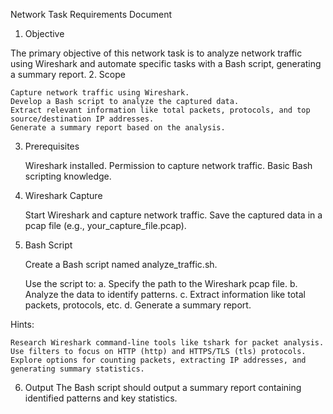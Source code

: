 Network Task Requirements Document
1. Objective

The primary objective of this network task is to analyze network traffic using Wireshark and automate specific tasks with a Bash script, generating a summary report.
2. Scope

    Capture network traffic using Wireshark.
    Develop a Bash script to analyze the captured data.
    Extract relevant information like total packets, protocols, and top source/destination IP addresses.
    Generate a summary report based on the analysis.

3. Prerequisites

    Wireshark installed.
    Permission to capture network traffic.
    Basic Bash scripting knowledge.

4. Wireshark Capture

    Start Wireshark and capture network traffic.
    Save the captured data in a pcap file (e.g., your_capture_file.pcap).

5. Bash Script

    Create a Bash script named analyze_traffic.sh.

    Use the script to: a. Specify the path to the Wireshark pcap file. b. Analyze the data to identify patterns. c. Extract information like total packets, protocols, etc. d. Generate a summary report.

Hints:

    Research Wireshark command-line tools like tshark for packet analysis.
    Use filters to focus on HTTP (http) and HTTPS/TLS (tls) protocols.
    Explore options for counting packets, extracting IP addresses, and generating summary statistics.

6. Output
The Bash script should output a summary report containing identified patterns and key statistics.
